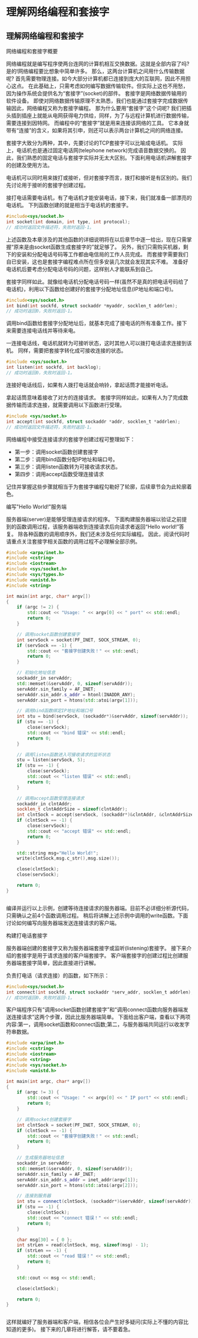 # 理解网络编程和套接字

## 理解网络编程和套接字

网络编程和套接字概要

网络编程就是编写程序使两台连网的计算机相互交换数据。这就是全部内容了吗?是的!网络编程要比想象中简单许多。
那么，这两台计算机之间用什么传输数据呢?
首先需要物理连接。如今大部分计算机都已连接到庞大的互联网，因此不用担心这点。
在此基础上，只需考虑如何编写数据传输软件。但实际上这也不用愁，因为操作系统会提供名为“套接字”(socket)的部件。
套接字是网络数据传输用的软件设备。
即使对网络数据传输原理不太熟悉，我们也能通过套接字完成数据传输因此，网络编程又称为套接字编程。
那为什么要用“套接字”这个词呢?
我们把插头插到插座上就能从电网获得电力供给，同样，为了与远程计算机进行数据传输，需要连接到因特网。
而编程中的“套接字”就是用来连接该网络的工具。
它本身就带有“连接”的含义，如果将其引申，则还可以表示两台计算机之间的网络连接。

套接字大致分为两种，其中，先要讨论的TCP套接字可以比喻成电话机。
实际上，电话机也是通过固定电话网(telephone network)完成语音数据交换的。
因此，我们熟悉的固定电话与套接字实际并无太大区别。下面利用电话机讲解套接字的创建及使用方法。

电话机可以同时用来拨打或接听，但对套接字而言，拨打和接听是有区别的。我们先讨论用于接听的套接字创建过程。

接打电话需要电话机，有了电话机才能安装电话，接下来，我们就准备一部漂亮的电话机。
下列函数创建的就是相当于电话机的套接字。

```c
#include<sys/socket.h>
int socket(int domain, int type, int protocol);
// 成功时返回文件描述符，失败时返回-1。

```

上述函数及本章涉及的其他函数的详细说明将在以后章节中逐一给出，现在只需掌握“原来是由socket函数生成套接字的”就足够了。
另外，我们只需购买机器，剩下的安装和分配电话号码等工作都由电信局的工作人员完成。
而套接字需要我们自已安装，这也是套接字编程难点所在但多安装几次就会发现其实不难。
准备好电话机后要考虑分配电话号码的问题，这样别人才能联系到自己。

套接字同样如此。就像给电话机分配电话号码一样(虽然不是真的把电话号码给了电话机)，利用以下函数给创建好的套接字分配地址信息(IP地址和端口号)。

```c
#include<sys/socket.h>
int bind(int sockfd, struct sockaddr *myaddr, socklen_t addrlen);
// 成功时返回0，失败时返回-1。

```

调用bind函数给套接字分配地址后，就基本完成了接电话的所有准备工作。接下来需要连接电话线并等待来电。

一连接电话线，电话机就转为可接听状态，这时其他人可以拨打电话请求连接到该机。
同样，需要把套接字转化成可接收连接的状态。

```c
#include <sys/socket.h>
int listen(int sockfd, int backlog);
// 成功时返回0，失败时返回-1。

```

连接好电话线后，如果有人拨打电话就会响铃，拿起话筒才能接听电话。

拿起话筒意味着接收了对方的连接请求。
套接字同样如此，如果有人为了完成数据传输而请求连接，就需要调用以下函数进行受理。

```c
#include <sys/socket.h>
int accept(int sockfd, struct sockaddr *addr, socklen_t *addrlen);
// 成功时返回文件描述符，失败时返回-1。

```

网络编程中接受连接请求的套接字创建过程可整理如下：

- 第一步：调用socket函数创建套接字
- 第二步：调用bind函数分配IP地址和端口号。
- 第三步：调用listen函数转为可接收请求状态。
- 第四步：调用accept函数受理连接请求

记住并掌握这些步骤就相当于为套接字编程勾勒好了轮廓，后续章节会为此轮廓着色。

编写"Hello World!"服务端

服务器端(server)是能够受理连接请求的程序。
下面构建服务器端以验证之前提到的函数调用过程，该服务器端收到连接请求后向请求者返回“Hello world!”答复。
除各种函数的调用顺序外，我们还未涉及任何实际编程。
因此，阅读代码时请重点关注套接字相关函数的调用过程不必理解全部示例。

```c++
#include <arpa/inet.h>
#include <cstring>
#include <iostream>
#include <sys/socket.h>
#include <sys/types.h>
#include <unistd.h>
#include <string>

int main(int argc, char* argv[])
{
    if (argc != 2) {
        std::cout << "Usage: " << argv[0] << " port" << std::endl;
        return 0;
    }

    // 调用socket函数创建套接字
    int servSock = socket(PF_INET, SOCK_STREAM, 0);
    if (servSock == -1) {
        std::cout << "套接字创建失败！" << std::endl;
        return 0;
    }

    // 初始化地址信息
    sockaddr_in servAddr;
    std::memset(&servAddr, 0, sizeof(servAddr));
    servAddr.sin_family = AF_INET;
    servAddr.sin_addr.s_addr = htonl(INADDR_ANY);
    servAddr.sin_port = htons(std::atoi(argv[1]));

    // 调用bind函数绑定IP地址和端口号
    int stu = bind(servSock, (sockaddr*)&servAddr, sizeof(servAddr));
    if (stu == -1) {
        close(servSock);
        std::cout << "bind 错误" << std::endl;
        return 0;
    }

    // 调用listen函数进入可接收请求的监听状态
    stu = listen(servSock, 5);
    if (stu == -1) {
        close(servSock);
        std::cout << "listen 错误" << std::endl;
        return 0;
    }

    // 调用accept函数受理连接请求
    sockaddr_in clntAddr;
    socklen_t clntAddrSize = sizeof(clntAddr);
    int clntSock = accept(servSock, (sockaddr*)&clntAddr, &clntAddrSize);
    if (clntSock == -1) {
        close(servSock);
        std::cout << "accept 错误" << std::endl;
        return 0;
    }

    std::string msg="Hello World!";
    write(clntSock,msg.c_str(),msg.size());

    close(clntSock);
    close(servSock);

    return 0;
}



```

编译并运行以上示例，创建等待连接请求的服务器端。目前不必详细分析源代码，只需确认之前4个函数调用过程。
稍后将讲解上述示例中调用的write函数。下面讨论如何编写向服务器端发送连接请求的客户端。

构建打电话套接字

服务器端创建的套接字又称为服务器端套接字或监听(listening)套接字。
接下来介绍的套接字是用于请求连接的客户端套接字。
客户端套接字的创建过程比创建服务器端套接字简单，因此直接进行讲解。

负责打电话（请求连接）的函数，如下所示：

```c
#include<sys/socket.h>
int connect(int sockfd, struct sockaddr *serv_addr, socklen_t addrlen);
// 成功时返回0，失败时返回-1。

```

客户端程序只有“调用socket函数创建套接字”和“调用connect函数向服务器端发送连接请求”这两个步骤，因此比服务器端简单。
下面给出客户端，查看以下两项内容:第一，调用socket函数和connect函数;第二，与服务器端共同运行以收发字符串数据。

```c++
#include <arpa/inet.h>
#include <cstring>
#include <iostream>
#include <string>
#include <sys/socket.h>
#include <unistd.h>

int main(int argc, char* argv[])
{
    if (argc != 3) {
        std::cout << "Usage: " << argv[0] << " IP port" << std::endl;
        return 0;
    }

    // 调用socket创建套接字
    int clntSock = socket(PF_INET, SOCK_STREAM, 0);
    if (clntSock == -1) {
        std::cout << "套接字创建失败！" << std::endl;
        return 0;
    }

    // 生成服务器地址信息
    sockaddr_in servAddr;
    std::memset(&servAddr, 0, sizeof(servAddr));
    servAddr.sin_family = AF_INET;
    servAddr.sin_addr.s_addr = inet_addr(argv[1]);
    servAddr.sin_port = htons(std::atoi(argv[2]));

    // 连接到服务器
    int stu = connect(clntSock, (sockaddr*)&servAddr, sizeof(servAddr));
    if (stu == -1) {
        close(clntSock);
        std::cout << "connect 错误！" << std::endl;
        return 0;
    }

    char msg[30] = { 0 };
    int strLen = read(clntSock, msg, sizeof(msg) - 1);
    if (strLen == -1) {
        std::cout << "read 错误！" << std::endl;
        return 0;
    }

    std::cout << msg << std::endl;

    close(clntSock);

    return 0;
}



```

这样就编好了服务器端和客户端，相信各位会产生好多疑问(实际上不懂的内容比知道的更多)。
接下来的几章将进行解答，请不要着急。






